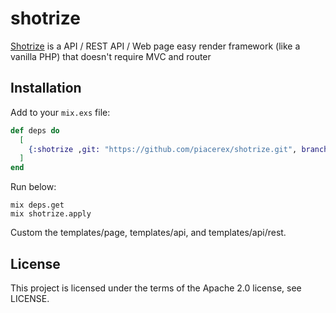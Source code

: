 # shotrize

[Shotrize](https://hex.pm/packages/shotrize) is a API / REST API / Web page easy render framework (like a vanilla PHP) that doesn't require MVC and router

## Installation

Add to your ```mix.exs``` file:

```elixir
def deps do
  [
    {:shotrize ,git: "https://github.com/piacerex/shotrize.git", branch: "v1.0"}
  ]
end
```

Run below:

```
mix deps.get
mix shotrize.apply
```

Custom the templates/page, 
templates/api, and templates/api/rest.

## License

This project is licensed under the terms of the Apache 2.0 license, see LICENSE.
